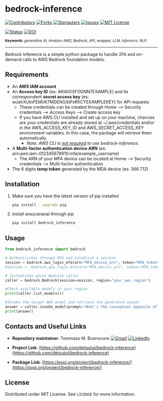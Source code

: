 # bedrock-inference

[![Contributors][contributors-shield]][contributors-url]
[![Forks][forks-shield]][forks-url]
[![Stargazers][stars-shield]][stars-url]
[![Issues][issues-shield]][issues-url]
[![MIT License][license-shield]][license-url]


[![Status][status-shield]][status-url] [![DOI](https://zenodo.org/badge/DOI/10.5281/zenodo.10715476.svg)](https://doi.org/10.5281/zenodo.10715476)


<sub> **Keywords**: *generative AI, Amazon AWS, Bedrock, API, wrapper, LLM, inference, NLP*. </sub>

------------------------------

Bedrock Inference is a simple python package to handle 2FA and on-demand calls to AWS Bedrock foundation models.

<!-- REQUIREMENTS -->
## Requirements

- An **AWS IAM account**
- An **Access key ID** (es: AKIAIOSFODNN7EXAMPLE) and its correspondent **secret access key** (es: wJalrXUtnFEMI/K7MDENG/bPxRfiCYEXAMPLEKEY) for API requests
    - These credentials can be created through Home --> Security credentials --> Access Keys --> Create access key
    - If you have AWS CLI installed and set up on your machine, chances are your credentials are already stored at ~/.aws/credentials and/or in the AWS_ACCESS_KEY_ID and AWS_SECRET_ACCESS_KEY environment variables. In this case, the package will retrieve them automatically.
        - *Note: AWS CLI is <ins>not required</ins>  to use bedrock-inference.*
- A **Multi-factor authentication device ARN** (es: arn:aws:iam::012345678910:mfa/example_username)
    - The ARN of your MFA device can be located at Home --> Security credentials --> Multi-factor authentication
- The 6 digits **temp token** generated by the MDA device (es: 366 712)



<!-- INSTALLATION -->
## Installation

1. Make sure you have the latest version of pip installed
   ```sh
   pip install --upgrade pip
    ```
2. Install araucanaxai through pip
    ```sh
    pip install bedrock_inference
    ```

<!-- USAGE EXAMPLES -->
## Usage

```python
from bedrock_inference import bedrock

# Authenticates through MFA and establish a session
session = bedrock.aws_login_mfa(arn="MFA_device_arn", token="MFA_token", aws_access_key_id="your_ID", aws_secret_access_key="your_key")
#session =  bedrock.aws_login_mfa(arn="MFA_device_arn", token="MFA_token") #use this if you already have AWS credentials set up for API requests on your machine

# Instantiate youre Bedrock caller
caller = bedrock.Bedrock(session=session, region="your_aws_region")

#Check available models in your region
print(caller.list_models())

#Invoke the target AWS model and retrieve the generated answer
answer = caller.invoke_model(prompt="What's the conceptual opposite of 'Hello World'?", model_id="target_aws_model_id")
print(answer)
```

<!-- CONTACTS AND USEFUL LINKS -->
## Contacts and Useful Links

*   **Repository maintainer**: Tommaso M. Buonocore  [![Gmail][gmail-shield]][gmail-url] [![LinkedIn][linkedin-shield]][linkedin-url]  

*   **Project Link**: [https://github.com/detsutut/bedrock-inference](https://github.com/detsutut/bedrock-inference)

*   **Package Link**: [https://pypi.org/project/bedrock-inference/](https://pypi.org/project/bedrock-inference/)

<!-- LICENSE -->
## License

Distributed under MIT License. See `LICENSE` for more information.


<!-- MARKDOWN LINKS -->
[contributors-shield]: https://img.shields.io/github/contributors/detsutut/bedrock-inference.svg?style=for-the-badge
[contributors-url]: https://github.com/detsutut/bedrock-inference/graphs/contributors
[status-shield]: https://img.shields.io/badge/Status-pre--release-blue
[status-url]: https://github.com/detsutut/bedrock-inference/releases
[forks-shield]: https://img.shields.io/github/forks/detsutut/bedrock-inference.svg?style=for-the-badge
[forks-url]: https://github.com/detsutut/AraucanaXAI/network/members
[stars-shield]: https://img.shields.io/github/stars/detsutut/bedrock-inference.svg?style=for-the-badge
[stars-url]: https://github.com/detsutut/AraucanaXAI/stargazers
[issues-shield]: https://img.shields.io/github/issues/detsutut/bedrock-inference.svg?style=for-the-badge
[issues-url]: https://github.com/detsutut/bedrock-inference/issues
[license-shield]: https://img.shields.io/github/license/detsutut/bedrock-inference.svg?style=for-the-badge
[license-url]: https://github.com/detsutut/AraucanaXAI/blob/master/araucanaxai/LICENSE
[linkedin-shield]: 	https://img.shields.io/badge/LinkedIn-0077B5?style=for-the-badge&logo=linkedin&logoColor=white
[linkedin-url]: https://linkedin.com/in/tbuonocore
[gmail-shield]: https://img.shields.io/badge/Gmail-D14836?style=for-the-badge&logo=gmail&logoColor=white
[gmail-url]: mailto:buonocore.tms@gmail.com
